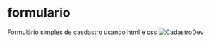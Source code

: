 # formulario
Formulário simples de casdastro usando html e css
![CadastroDev](https://user-images.githubusercontent.com/86272926/148476967-95804863-caf1-45e2-bb94-86da1cabc835.PNG)

